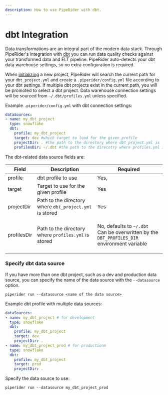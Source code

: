 ```yaml
---
description: How to use PipeRider with dbt.
---
```


# dbt Integration

Data transformations are an integral part of the modern data stack. Through PipeRider's integration with [dbt](https://www.getdbt.com/) you can run data quality checks against your transformed data and ELT pipeline. PipeRider auto-detects your dbt data warehouse settings, so no extra configuration is required.

When [initializing](../piperider-cli.md#initialize-project) a new project, PipeRider will search the current path for your `dbt_project.yml` and create a `.piperider/config.yml` file according to your dbt settings. If multiple dbt projects exist in the current path, you will be promoted to select a dbt project. Data warehouse connection settings will be sourced from `~/.dbt/profiles.yml` unless specified.

Example `.piperider/config.yml` with dbt connection settings:

```yaml
dataSources:
- name: my_dbt_project
  type: snowflake
  dbt:
    profile: my_dbt_project 
    target: dev #which target to load for the given profile
    projectDir: . #the path to the directory where dbt_project.yml is
    profilesDir: ~/.dbt #the path to the direcotry where profiles.yml is
```

The dbt-related data source fields are:

| Field       | Description                                             | Required                                                                                                                   |
| ----------- | ------------------------------------------------------- | -------------------------------------------------------------------------------------------------------------------------- |
| profile     | dbt profile to use                                      | Yes,                                                                                                                       |
| target      | Target to use for the given profile                     | Yes                                                                                                                        |
| projectDir  | Path to the directory where `dbt_project.yml` is stored | Yes                                                                                                                        |
| profilesDir | Path to the directory where `profiles.yml` is stored    | <p>No, defaults to <code>~/.dbt</code><br>Can be overwritten by the <code>DBT_PROFILES_DIR</code> environment variable</p> |

### Specify dbt data source

If you have more than one dbt project, such as a dev and production data source, you can specify the name of the data source with the `--datasource` option.

```shell
piperider run --datasource <name of the data source>
```

Example dbt profile with multiple data sources:

```yaml
dataSources:
- name: my_dbt_project # for development
  type: snowflake
  dbt:
    profile: my_dbt_project
    target: dev
    projectDir: .
- name: my_dbt_project_prod # for productionm
  type: snowflake
  dbt:
    profile: my_dbt_project
    target: prod
    projectDir: .    
```

Specify the data source to use:

```
piperider run --datasource my_dbt_project_prod
```
